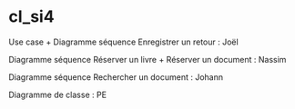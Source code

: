 # cl_si4

Use case + Diagramme séquence Enregistrer un retour : Joël

Diagramme séquence Réserver un livre + Réserver un document : Nassim

Diagramme séquence Rechercher un document : Johann

Diagramme de classe : PE